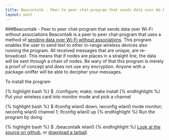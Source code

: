 ```yaml
---
title: Beacontalk - Peer to peer chat-program that sends data over Wi-Fi without associations
layout: post
---
```

###Beacontalk - Peer to peer chat-program that sends data over Wi-Fi without associations
Beacontalk is a peer to peer chat-program that uses a method of [sending data over Wi-Fi without associations](http://rickvandeloo.com/2012/08/01/Sending-data-over-Wi-Fi-without-associations/). This program enables the user to send text to other in-range wireless devices also running the program. All received messages that are unique, are re-broadcast. This means that if nodes are places in a straight line, the data will be sent through a chain of nodes. Be wary of that this program is merely a proof of concept and does not use any encryption. Anyone with a package-sniffer will be able to decipher your messages.

To install the program

{% highlight bash %}
$ ./configure; make; make install
{% endhighlight %}
Put your wireless card into monitor mode and pick a channel

{% highlight bash %}
$ ifconfig wlan0 down; iwconfig wlan0 mode monitor; iwconfig wlan0 channel 1; ifconfig wlan0 up
{% endhighlight %}
Run the program by doing

{% highlight bash %}
$ ./beacontalk wlan0
{% endhighlight %}
[Look at the source on github](https://github.com/vdloo/Beacontalk), or [download a tarball](https://github.com/vdloo/Beacontalk/zipball/master).

